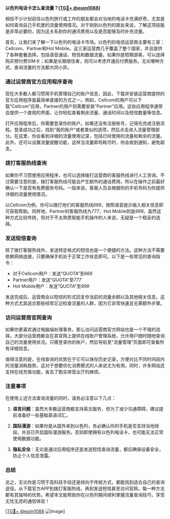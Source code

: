 **以色列电话卡怎么查流量？[[TG💪+ @esim1088](https://t.me/s/esim1088)]**

相信不少计划前往以色列旅行或工作的朋友都会对当地的电话卡充满好奇，尤其是如何查询自己手机里的流量使用情况。对于刚到以色列的朋友来说，了解这项技能是非常必要的，因为这关系到你的通讯费用以及是否能够及时补充流量。

首先，让我们来了解一下以色列的电话卡市场。以色列的电信运营商主要有三家：Cellcom、Partner和Hot Mobile。这三家运营商几乎覆盖了整个国家，并且提供了各种套餐选择，包括语音通话、短信和数据流量。如果你是短期游客，可以选择购买预付费SIM卡；如果是长期居住者，则可以考虑开通后付费服务。无论哪种方式，查询流量的方法都大同小异。

### **通过运营商官方应用程序查询**

现在大多数人都习惯用手机管理自己的账户信息，因此，下载并安装运营商提供的官方应用程序是最简单直接的方式之一。例如，Cellcom的用户可以下载“Cellcom”应用，Partner的用户则需要安装“Partner”应用。这些应用程序通常会提供一个直观的界面，让你轻松查看剩余流量、通话时间以及短信数量等信息。

打开应用程序后，你需要登录你的账户。如果还没有注册账号，记得先完成注册流程。登录成功之后，找到“我的账户”或者类似的选项，然后点击进入流量管理部分。在这里，你会看到详细的流量使用记录，包括已经使用的流量和剩余的流量。此外，还可以设置流量提醒功能，这样当流量即将耗尽时，你会收到通知，避免超支。

### **拨打客服热线查询**

如果你不习惯使用应用程序，也可以选择拨打运营商的客服热线进行人工咨询。不过需要注意的是，拨打客服热线可能会产生额外的通话费用，所以在操作之前最好确认一下是否有免费服务号码。一般来说，客服人员会根据你的手机号码为你提供详细的流量使用情况。

以Cellcom为例，你可以拨打他们的客服热线*666*，按照语音提示输入相关信息即可获取帮助。同样地，Partner的客服热线为*777*，Hot Mobile则是*999*。虽然这种方式比较传统，但对于不太熟悉智能手机操作的人来说，无疑是一个稳妥的选择。

### **发送短信查询**

除了拨打客服热线外，发送特定格式的短信也是一个便捷的方法。这种方法不需要依赖网络连接，只要确保手机处于正常工作状态即可。以下是一些常见的查询指令：

- 对于Cellcom用户：发送“QUOTA”至*666*
- Partner用户：发送“QUOTA”至*777*
- Hot Mobile用户：发送“QUOTA”至*999*

发送完成后，运营商会以短信的形式回复你当前的流量余额以及其他相关信息。这种方式尤其适合那些经常忘记检查流量的人群，因为它非常快速且无需额外步骤。

### **访问运营商官网查询**

如果你更喜欢通过电脑端处理事务，那么访问运营商官方网站也是一个不错的选择。大部分运营商都会在其官网上提供在线账户管理系统，允许用户随时随地查询自己的流量使用状况。只需登录你的账户，然后导航至“流量管理”页面即可查看所有详细信息。

值得注意的是，在线查询的优势在于它可以保存历史记录，方便对比不同时间段内的流量消耗趋势。这对于想要优化消费模式的人来说尤为有用。同时，许多网站还支持在线充值功能，省去了跑实体营业厅的麻烦。

### **注意事项**

在使用上述方法查询流量的同时，请务必注意以下几点：

1. **语言问题**：虽然大多数运营商都支持英文服务，但为了减少沟通障碍，建议提前准备好一些基础英语词汇。
   
2. **国际漫游**：如果你是从国外来到以色列，务必确认你的手机是否支持当地频段，并且已开启国际漫游服务。否则即使拥有以色列电话卡，也可能无法正常使用数据功能。

3. **隐私安全**：无论是通过应用程序还是发送短信查询流量，都应确保设备安全，防止个人信息泄露。

### **总结**

总之，无论你是习惯于高科技手段还是倾向于传统方式，都能找到适合自己的查询途径。从下载官方APP到拨打客服热线，再到发送短信甚至访问官网，每一种方法都有其独特的优势。希望本文能帮助你在以色列期间顺利掌握流量查询技巧，享受无忧无虑的通信体验！

[[TG💪+ @esim1088](https://t.me/s/esim1088) ![Image](https://i.postimg.cc/4NQfJmqS/Snipaste-2025-05-13-00-14-12.png)]